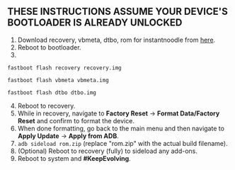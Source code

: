 ## THESE INSTRUCTIONS ASSUME YOUR DEVICE'S BOOTLOADER IS ALREADY UNLOCKED

1. Download recovery, vbmeta, dtbo, rom for instantnoodle from [here](https://sourceforge.net/projects/evolution-x/files/instantnoodle/15/).
2. Reboot to bootloader.
3.
```fastboot flash recovery recovery.img```

```fastboot flash vbmeta vbmeta.img```

```fastboot flash dtbo dtbo.img```

4. Reboot to recovery.
5. While in recovery, navigate to **Factory Reset** → **Format Data/Factory Reset** and confirm to format the device.
6. When done formatting, go back to the main menu and then navigate to **Apply Update** → **Apply from ADB**.
7. `adb sideload rom.zip` (replace "rom.zip" with the actual build filename).
8. (Optional) Reboot to recovery (fully) to sideload any add-ons.
9. Reboot to system and **#KeepEvolving**.
